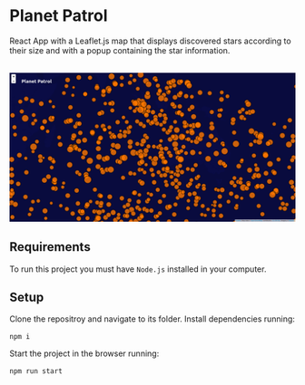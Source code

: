 # Planet Patrol

React App with a Leaflet.js map that displays discovered stars according to their size and with a popup containing the star information.

<br />

<img src="./screenshot.png" />

## Requirements

To run this project you must have `Node.js` installed in your computer.

## Setup

Clone the repositroy and navigate to its folder. Install dependencies running:
```
npm i
```

Start the project in the browser running:
```
npm run start
```

